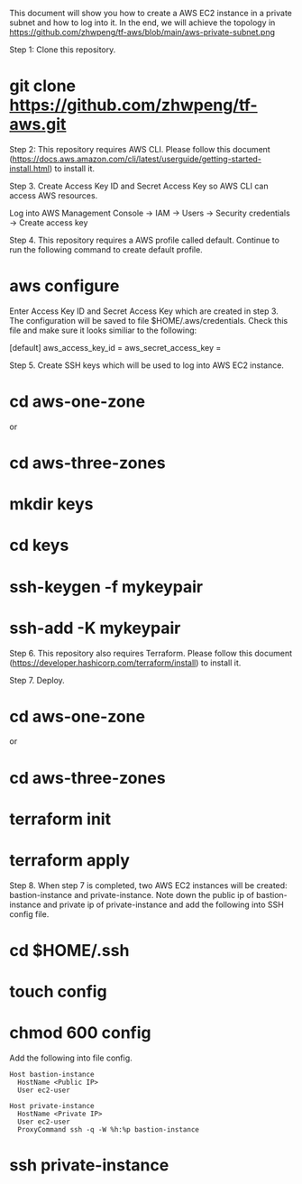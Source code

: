 This document will show you how to create a AWS EC2 instance in a private subnet and how to log into it. In the end, we will achieve the topology in https://github.com/zhwpeng/tf-aws/blob/main/aws-private-subnet.png

Step 1: Clone this repository.

  # git clone https://github.com/zhwpeng/tf-aws.git

Step 2: This repository requires AWS CLI. Please follow this document (https://docs.aws.amazon.com/cli/latest/userguide/getting-started-install.html) to install it.

Step 3. Create Access Key ID and Secret Access Key so AWS CLI can access AWS resources.

  Log into AWS Management Console -> IAM -> Users -> Security credentials -> Create access key

Step 4. This repository requires a AWS profile called default. Continue to run the following command to create default profile.

  # aws configure 

  Enter Access Key ID and Secret Access Key which are created in step 3. The configuration will be saved to file $HOME/.aws/credentials. Check this file and make sure it looks similiar to the following: 

  [default]
  aws_access_key_id = <Access Key ID> 
  aws_secret_access_key = <Secret Access Key> 

Step 5. Create SSH keys which will be used to log into AWS EC2 instance.

  # cd aws-one-zone
  or
  # cd aws-three-zones
  # mkdir keys
  # cd keys
  # ssh-keygen -f mykeypair
  # ssh-add -K mykeypair  

Step 6. This repository also requires Terraform. Please follow this document (https://developer.hashicorp.com/terraform/install) to install it.

Step 7. Deploy.

  # cd aws-one-zone
  or
  # cd aws-three-zones
  # terraform init
  # terraform apply

Step 8. When step 7 is completed, two AWS EC2 instances will be created: bastion-instance and private-instance. Note down the public ip of bastion-instance and private ip of private-instance and add the following into SSH config file.

  # cd $HOME/.ssh
  # touch config
  # chmod 600 config 

  Add the following into file config.

    Host bastion-instance
      HostName <Public IP> 
      User ec2-user

    Host private-instance
      HostName <Private IP> 
      User ec2-user
      ProxyCommand ssh -q -W %h:%p bastion-instance

  # ssh private-instance
